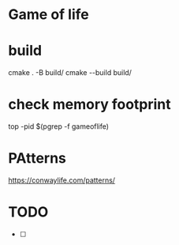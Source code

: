 # Game of life

# build

cmake . -B build/
cmake --build build/

# check memory footprint
top -pid $(pgrep -f gameoflife)

# PAtterns
https://conwaylife.com/patterns/

# TODO
- [ ]
